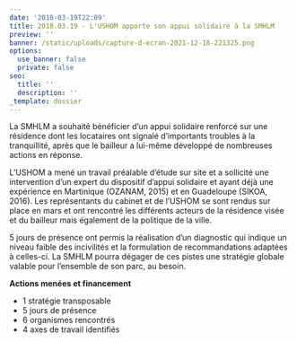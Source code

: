 ```yaml
---
date: '2018-03-19T22:09'
title: 2018.03.19 - L'USHOM apporte son appui solidaire à la SMHLM
preview: ''
banner: /static/uploads/capture-d-ecran-2021-12-18-221325.png
options:
  use_banner: false
  private: false
seo:
  title: ''
  description: ''
_template: dossier
---
```


La SMHLM a souhaité bénéficier d’un appui solidaire renforcé sur une résidence dont les locataires ont signalé d’importants troubles à la tranquillité, après que le bailleur a lui-même développé de nombreuses actions en réponse.

L’USHOM a mené un travail préalable d’étude sur site et a sollicité une intervention d’un expert du dispositif d’appui solidaire et ayant déjà une expérience en Martinique (OZANAM, 2015) et en Guadeloupe (SIKOA, 2016). Les représentants du cabinet et de l’USHOM se sont rendus sur place en mars et ont rencontré les différents acteurs de la résidence visée et du bailleur mais également de la politique de la ville.

5 jours de présence ont permis la réalisation d’un diagnostic qui indique un niveau faible des incivilités et la formulation de recommandations adaptées à celles-ci. La SMHLM pourra dégager de ces pistes une stratégie globale valable pour l’ensemble de son parc, au besoin.

**Actions menées et financement**

* 1 stratégie transposable
* 5 jours de présence
* 6 organismes rencontrés
* 4 axes de travail identifiés
